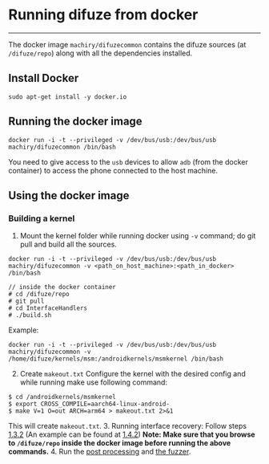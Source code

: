 # Running difuze from docker
______
The docker image `machiry/difuzecommon` contains the difuze sources (at `/difuze/repo`) along with all the dependencies installed.
## Install Docker
```
sudo apt-get install -y docker.io
```
## Running the docker image
```
docker run -i -t --privileged -v /dev/bus/usb:/dev/bus/usb machiry/difuzecommon /bin/bash
```
You need to give access to the `usb` devices to allow `adb` (from the docker container) to access the phone connected to the host machine.

## Using the docker image
### Building a kernel
1. Mount the kernel folder while running docker using `-v` command; do git pull and build all the sources.
```
docker run -i -t --privileged -v /dev/bus/usb:/dev/bus/usb machiry/difuzecommon -v <path_on_host_machine>:<path_in_docker> /bin/bash

// inside the docker container
# cd /difuze/repo
# git pull
# cd InterfaceHandlers
# ./build.sh

```
Example:
```
docker run -i -t --privileged -v /dev/bus/usb:/dev/bus/usb machiry/difuzecommon -v /home/difuze/kernels/msm:/androidkernels/msmkernel /bin/bash
```
2. Create `makeout.txt`
Configure the kernel with the desired config and while running make use following command:
```
$ cd /androidkernels/msmkernel
$ export CROSS_COMPILE=aarch64-linux-android-
$ make V=1 O=out ARCH=arm64 > makeout.txt 2>&1
```
This will create `makeout.txt`.
3. Running interface recovery:
Follow steps [1.3.2](https://github.com/ucsb-seclab/difuze#132-running-interface-recovery-analysis) (An example can be found at [1.4.2](https://github.com/ucsb-seclab/difuze#142-running-interface-recovery))
__Note: Make sure that you browse to `/difuze/repo` inside the docker image before running the above commands.__
4. Run the [post processing](https://github.com/ucsb-seclab/difuze#15-post-processing) and [the fuzzer](https://github.com/ucsb-seclab/difuze#2-fuzzing).

